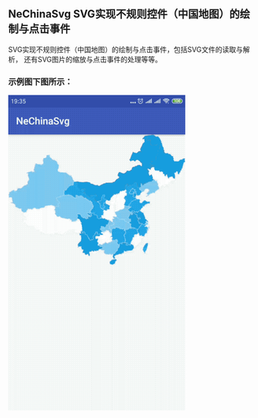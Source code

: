 ## NeChinaSvg SVG实现不规则控件（中国地图）的绘制与点击事件
SVG实现不规则控件（中国地图）的绘制与点击事件，包括SVG文件的读取与解析，
还有SVG图片的缩放与点击事件的处理等等。

### 示例图下图所示：
![image](https://github.com/tianyalu/NeChinaSvg/blob/master/show/show.gif)